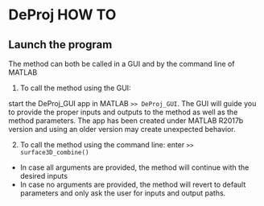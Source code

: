 # DeProj HOW TO

## Launch the program
The method can both be called in a GUI and by the command line of MATLAB
1. To call the method using the GUI:

 start the DeProj_GUI app in MATLAB `>> DeProj_GUI`. The GUI will guide you to provide the proper inputs and outputs to the method as well as the method parameters. The app has been created under MATLAB R2017b version and using an older version may create unexpected behavior.
 
2. To call the method using the command line: enter `>> surface3D_combine()`

 * In case all arguments are provided, the method will continue with the desired inputs
 * In case no arguments are provided, the method will revert to default parameters and only ask the user for inputs and output paths.
